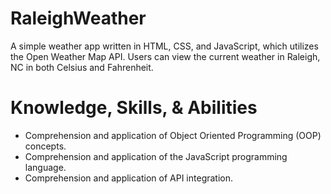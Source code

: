 # RaleighWeather
A simple weather app written in HTML, CSS, and JavaScript, which utilizes the Open Weather Map API. Users can view the current weather in Raleigh, NC in both Celsius and Fahrenheit. 

# Knowledge, Skills, & Abilities
- Comprehension and application of Object Oriented Programming (OOP) concepts.
- Comprehension and application of the JavaScript programming language.
- Comprehension and application of API integration.
